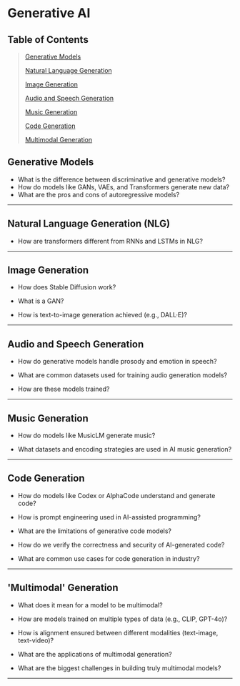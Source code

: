 # Generative AI
## Table of Contents
>[Generative Models](#generative-models)  
>
>[Natural Language Generation](#natural-language-generation-nlg)  
>
>[Image Generation](#image-generation) 
>
>[Audio and Speech Generation](#audio-and-speech-generation)  
>
>[Music Generation](#music-generation)  
>
>[Code Generation](#code-generation)  
>
>[Multimodal Generation](#multimodal-generation)  

## Generative Models
- What is the difference between discriminative and generative models?
- How do models like GANs, VAEs, and Transformers generate new data?
- What are the pros and cons of autoregressive models?
---

## Natural Language Generation (NLG)
- How are transformers different from RNNs and LSTMs in NLG?
---

## Image Generation
- How does Stable Diffusion work?

- What is a GAN?
- How is text-to-image generation achieved (e.g., DALL·E)?
---

## Audio and Speech Generation
- How do generative models handle prosody and emotion in speech?

- What are common datasets used for training audio generation models?
- How are these models trained?
---

## Music Generation
- How do models like MusicLM generate music?

- What datasets and encoding strategies are used in AI music generation?
---

## Code Generation
- How do models like Codex or AlphaCode understand and generate code?

- How is prompt engineering used in AI-assisted programming?
- What are the limitations of generative code models?
- How do we verify the correctness and security of AI-generated code?
- What are common use cases for code generation in industry?
---

## 'Multimodal' Generation
- What does it mean for a model to be multimodal?

- How are models trained on multiple types of data (e.g., CLIP, GPT-4o)?
- How is alignment ensured between different modalities (text-image, text-video)?
- What are the applications of multimodal generation?
- What are the biggest challenges in building truly multimodal models?
---
